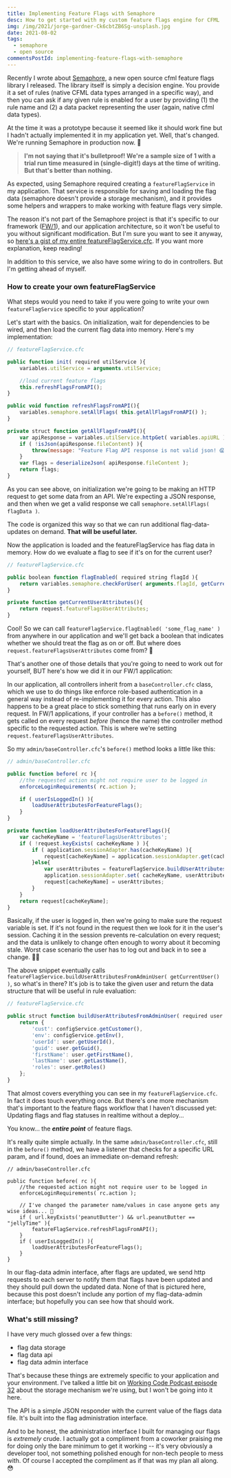 ```yaml
---
title: Implementing Feature Flags with Semaphore
desc: How to get started with my custom feature flags engine for CFML
img: /img/2021/jorge-gardner-Ck6cbtZB6Sg-unsplash.jpg
date: 2021-08-02
tags:
  - semaphore
  - open source
commentsPostId: implementing-feature-flags-with-semaphore
---
```


Recently I wrote about [Semaphore][semaphore], a new open source cfml feature flags library I released. The library itself is simply a decision engine. You provide it a set of rules (native CFML data types arranged in a specific way), and then you can ask if any given rule is enabled for a user by providing (1) the rule name and (2) a data packet representing the user (again, native cfml data types).

At the time it was a prototype because it seemed like it should work fine but I hadn't actually implemented it in my application yet. Well, that's changed. We're running Semaphore in production now. 🥳

> **I'm not saying that it's bulletproof! We're a sample size of 1 with a trial run time measured in (single-digit!) days at the time of writing. But that's better than nothing.**

As expected, using Semaphore required creating a `featureFlagService` in my application. That service is responsible for saving and loading the flag data (semaphore doesn't provide a storage mechanism), and it provides some helpers and wrappers to make working with feature flags very simple.

The reason it's not part of the Semaphore project is that it's specific to our framework ([FW/1][fw1]), and our application architecture, so it won't be useful to you without significant modification. But I'm sure you want to see it anyway, so [here's a gist of my entire featureFlagService.cfc][featureflagservicegist]. If you want more explanation, keep reading!

In addition to this service, we also have some wiring to do in controllers. But I'm getting ahead of myself.

### How to create your own featureFlagService

What steps would you need to take if you were going to write your own `featureFlagService` specific to your application?

Let's start with the basics. On initialization, wait for dependencies to be wired, and then load the current flag data into memory. Here's my implementation:

```js
// featureFlagService.cfc

public function init( required utilService ){
	variables.utilService = arguments.utilService;

	//load current feature flags
	this.refreshFlagsFromAPI();
}

public void function refreshFlagsFromAPI(){
	variables.semaphore.setAllFlags( this.getAllFlagsFromAPI() );
}

private struct function getAllFlagsFromAPI(){
	var apiResponse = variables.utilService.httpGet( variables.apiURL );
	if ( !isJson(apiResponse.fileContent) ){
		throw(message: "Feature Flag API response is not valid json! 😱", detail: apiResponse.fileContent);
	}
	var flags = deserializeJson( apiResponse.fileContent );
	return flags;
}
```

As you can see above, on initialization we're going to be making an HTTP request to get some data from an API. We're expecting a JSON response, and then when we get a valid response we call `semaphore.setAllFlags( flagData )`.

The code is organized this way so that we can run additional flag-data-updates on demand. **That will be useful later.**

Now the application is loaded and the featureFlagService has flag data in memory. How do we evaluate a flag to see if it's on for the current user?

```js
// featureFlagService.cfc

public boolean function flagEnabled( required string flagId ){
	return variables.semaphore.checkForUser( arguments.flagId, getCurrentUserAttributes() );
}

private function getCurrentUserAttributes(){
	return request.featureFlagsUserAttributes;
}
```

Cool! So we can call `featureFlagService.flagEnabled( 'some_flag_name' )` from anywhere in our application and we'll get back a boolean that indicates whether we should treat the flag as on or off. But where does `request.featureFlagsUserAttributes` come from? 🤔

That's another one of those details that you're going to need to work out for yourself, BUT here's how we did it in our FW/1 application:

In our application, all controllers inherit from a `baseController.cfc` class, which we use to do things like enforce role-based authentication in a general way instead of re-implementing it for every action. This also happens to be a great place to stick something that runs early on in every request. In FW/1 applications, if your controller has a `before()` method, it gets called on every request _before_ (hence the name) the controller method specific to the requested action. This is where we're setting `request.featureFlagsUserAttributes`.

So my `admin/baseController.cfc`'s `before()` method looks a little like this:

```js
// admin/baseController.cfc

public function before( rc ){
	//the requested action might not require user to be logged in
	enforceLoginRequirements( rc.action );

	if ( userIsLoggedIn() ){
		loadUserAttributesForFeatureFlags();
	}
}

private function loadUserAttributesForFeatureFlags(){
	var cacheKeyName = 'featureFlagsUserAttributes';
	if ( !request.keyExists( cacheKeyName ) ){
		if ( application.sessionAdapter.has(cacheKeyName) ){
			request[cacheKeyName] = application.sessionAdapter.get(cacheKeyName);
		}else{
			var userAttributes = featureFlagService.buildUserAttributesFromAdminUser( getCurrentUser() );
			application.sessionAdapter.set( cacheKeyName, userAttributes );
			request[cacheKeyName] = userAttributes;
		}
	}
	return request[cacheKeyName];
}
```

Basically, if the user is logged in, then we're going to make sure the request variable is set. If it's not found in the request then we look for it in the user's session. Caching it in the session prevents re-calculation on every request; and the data is unlikely to change often enough to worry about it becoming stale. Worst case scenario the user has to log out and back in to see a change. 🤷‍♂️

The above snippet eventually calls `featureFlagService.buildUserAttributesFromAdminUser( getCurrentUser() )`, so what's in there? It's job is to take the given user and return the data structure that will be useful in rule evaluation:

```js
// featureFlagService.cfc

public struct function buildUserAttributesFromAdminUser( required user ){
	return {
		'cust': configService.getCustomer(),
		'env': configService.getEnv(),
		'userId': user.getUserId(),
		'guid': user.getGuid(),
		'firstName': user.getFirstName(),
		'lastName': user.getLastName(),
		'roles': user.getRoles()
	};
}
```

That almost covers everything you can see in my `featureFlagService.cfc`. In fact it does touch everything once. But there's one more mechanism that's important to the feature flags workflow that I haven't discussed yet: Updating flags and flag statuses in realtime without a deploy...

You know... the _**entire point**_ of feature flags.

It's really quite simple actually. In the same `admin/baseController.cfc`, still in the `before()` method, we have a listener that checks for a specific URL param, and if found, does an immediate on-demand refresh:

```js/6-9
// admin/baseController.cfc

public function before( rc ){
	//the requested action might not require user to be logged in
	enforceLoginRequirements( rc.action );

	// I've changed the parameter name/values in case anyone gets any wise ideas... 🤨
	if ( url.keyExists('peanutButter') && url.peanutButter == "jellyTime" ){
		featureFlagService.refreshFlagsFromAPI();
	}
	if ( userIsLoggedIn() ){
		loadUserAttributesForFeatureFlags();
	}
}
```

In our flag-data admin interface, after flags are updated, we send http requests to each server to notify them that flags have been updated and they should pull down the updated data. None of that is pictured here, because this post doesn't include any portion of my flag-data-admin interface; but hopefully you can see how that should work.

### What's still missing?

I have very much glossed over a few things:

- flag data storage
- flag data api
- flag data admin interface

That's because these things are extremely specific to your application and your environment. I've talked a little bit on [Working Code Podcast episode 32][wc32] about the storage mechanism we're using, but I won't be going into it here.

The API is a simple JSON responder with the current value of the flags data file. It's built into the flag administration interface.

And to be honest, the administration interface I built for managing our flags is _extremely_ crude. I actually got a compliment from a coworker praising me for doing only the bare minimum to get it working -- it's very obviously a developer tool, not something polished enough for non-tech people to mess with. Of course I accepted the compliment as if that was my plan all along. 😳

[semaphore]: /tags/semaphore/
[fw1]: https://framework-one.github.io/
[featureflagservicegist]: https://gist.github.com/atuttle/f695c8f27011ea2e7176e30f57d25a67
[wc32]: https://workingcode.dev/episodes/032-what-comes-after-senior-developer/

